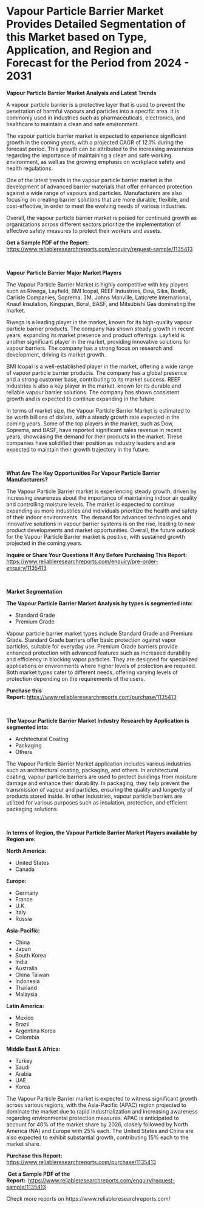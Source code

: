 <p><h1>Vapour Particle Barrier Market Provides Detailed Segmentation of this Market based on Type, Application, and Region and Forecast for the Period from 2024 - 2031</h1></p><p><strong>Vapour Particle Barrier Market Analysis and Latest Trends</strong></p>
<p><p>A vapour particle barrier is a protective layer that is used to prevent the penetration of harmful vapours and particles into a specific area. It is commonly used in industries such as pharmaceuticals, electronics, and healthcare to maintain a clean and safe environment.</p><p>The vapour particle barrier market is expected to experience significant growth in the coming years, with a projected CAGR of 12.1% during the forecast period. This growth can be attributed to the increasing awareness regarding the importance of maintaining a clean and safe working environment, as well as the growing emphasis on workplace safety and health regulations.</p><p>One of the latest trends in the vapour particle barrier market is the development of advanced barrier materials that offer enhanced protection against a wide range of vapours and particles. Manufacturers are also focusing on creating barrier solutions that are more durable, flexible, and cost-effective, in order to meet the evolving needs of various industries.</p><p>Overall, the vapour particle barrier market is poised for continued growth as organizations across different sectors prioritize the implementation of effective safety measures to protect their workers and assets.</p></p>
<p><strong>Get a Sample PDF of the Report:&nbsp;</strong> <a href="https://www.reliableresearchreports.com/enquiry/request-sample/1135413">https://www.reliableresearchreports.com/enquiry/request-sample/1135413</a></p>
<p>&nbsp;</p>
<p><strong>Vapour Particle Barrier Major Market Players</strong></p>
<p><p>The Vapour Particle Barrier Market is highly competitive with key players such as Riwega, Layfield, BMI Icopal, REEF Industries, Dow, Sika, Bostik, Carlisle Companies, Soprema, 3M, Johns Manville, Laticrete International, Knauf Insulation, Kingspan, Boral, BASF, and Mitsubishi Gas dominating the market.</p><p>Riwega is a leading player in the market, known for its high-quality vapour particle barrier products. The company has shown steady growth in recent years, expanding its market presence and product offerings. Layfield is another significant player in the market, providing innovative solutions for vapour barriers. The company has a strong focus on research and development, driving its market growth.</p><p>BMI Icopal is a well-established player in the market, offering a wide range of vapour particle barrier products. The company has a global presence and a strong customer base, contributing to its market success. REEF Industries is also a key player in the market, known for its durable and reliable vapour barrier solutions. The company has shown consistent growth and is expected to continue expanding in the future.</p><p>In terms of market size, the Vapour Particle Barrier Market is estimated to be worth billions of dollars, with a steady growth rate expected in the coming years. Some of the top players in the market, such as Dow, Soprema, and BASF, have reported significant sales revenue in recent years, showcasing the demand for their products in the market. These companies have solidified their position as industry leaders and are expected to maintain their growth trajectory in the future.</p></p>
<p>&nbsp;</p>
<p><strong>What Are The Key Opportunities For Vapour Particle Barrier Manufacturers?</strong></p>
<p><p>The Vapour Particle Barrier market is experiencing steady growth, driven by increasing awareness about the importance of maintaining indoor air quality and controlling moisture levels. The market is expected to continue expanding as more industries and individuals prioritize the health and safety of their indoor environments. The demand for advanced technologies and innovative solutions in vapour barrier systems is on the rise, leading to new product developments and market opportunities. Overall, the future outlook for the Vapour Particle Barrier market is positive, with sustained growth projected in the coming years.</p></p>
<p><strong>Inquire or Share Your Questions If Any Before Purchasing This Report:</strong> <a href="https://www.reliableresearchreports.com/enquiry/pre-order-enquiry/1135413">https://www.reliableresearchreports.com/enquiry/pre-order-enquiry/1135413</a></p>
<p>&nbsp;</p>
<p><strong>Market Segmentation</strong></p>
<p><strong>The Vapour Particle Barrier Market Analysis by types is segmented into:</strong></p>
<p><ul><li>Standard Grade</li><li>Premium Grade</li></ul></p>
<p><p>Vapour particle barrier market types include Standard Grade and Premium Grade. Standard Grade barriers offer basic protection against vapor particles, suitable for everyday use. Premium Grade barriers provide enhanced protection with advanced features such as increased durability and efficiency in blocking vapor particles. They are designed for specialized applications or environments where higher levels of protection are required. Both market types cater to different needs, offering varying levels of protection depending on the requirements of the users.</p></p>
<p><strong>Purchase this Report:&nbsp;</strong><a href="https://www.reliableresearchreports.com/purchase/1135413">https://www.reliableresearchreports.com/purchase/1135413</a></p>
<p>&nbsp;</p>
<p><strong>The Vapour Particle Barrier Market Industry Research by Application is segmented into:</strong></p>
<p><ul><li>Architectural Coating</li><li>Packaging</li><li>Others</li></ul></p>
<p><p>The Vapour Particle Barrier Market application includes various industries such as architectural coating, packaging, and others. In architectural coating, vapour particle barriers are used to protect buildings from moisture damage and enhance their durability. In packaging, they help prevent the transmission of vapour and particles, ensuring the quality and longevity of products stored inside. In other industries, vapour particle barriers are utilized for various purposes such as insulation, protection, and efficient packaging solutions.</p></p>
<p>&nbsp;</p>
<p><strong>In terms of Region, the Vapour Particle Barrier Market Players available by Region are:</strong></p>
<p>
    <p> <strong> North America: </strong>
        <ul>
            <li>United States</li>
            <li>Canada</li>
        </ul>
        </p> 
    <p> <strong> Europe: </strong>
        <ul>
            <li>Germany</li>
            <li>France</li>
            <li>U.K.</li>
            <li>Italy</li>
            <li>Russia</li>
        </ul>
        </p> 
    <p> <strong> Asia-Pacific: </strong>
        <ul>
            <li>China</li>
            <li>Japan</li>
            <li>South Korea</li>
            <li>India</li>
            <li>Australia</li>
            <li>China Taiwan</li>
            <li>Indonesia</li>
            <li>Thailand</li>
            <li>Malaysia</li>
        </ul>
        </p> 
    <p> <strong> Latin America: </strong>
        <ul>
            <li>Mexico</li>
            <li>Brazil</li>
            <li>Argentina Korea</li>
            <li>Colombia</li>
        </ul>
        </p> 
    <p> <strong> Middle East & Africa: </strong>
        <ul>
            <li>Turkey</li>
            <li>Saudi</li>
            <li>Arabia</li>
            <li>UAE</li>
            <li>Korea</li>
        </ul>
    </p>
    </p>
<p><p>The Vapour Particle Barrier market is expected to witness significant growth across various regions, with the Asia-Pacific (APAC) region projected to dominate the market due to rapid industrialization and increasing awareness regarding environmental protection measures. APAC is anticipated to account for 40% of the market share by 2026, closely followed by North America (NA) and Europe with 25% each. The United States and China are also expected to exhibit substantial growth, contributing 15% each to the market share.</p></p>
<p><strong>Purchase this Report: </strong><a href="https://www.reliableresearchreports.com/purchase/1135413">https://www.reliableresearchreports.com/purchase/1135413</a></p>
<p>&nbsp;<strong>Get a Sample PDF of the Report:&nbsp;&nbsp;</strong><a href="https://www.reliableresearchreports.com/enquiry/request-sample/1135413">https://www.reliableresearchreports.com/enquiry/request-sample/1135413</a></p>
<p><strong></strong></p>
<p>Check more reports on https://www.reliableresearchreports.com/</p>